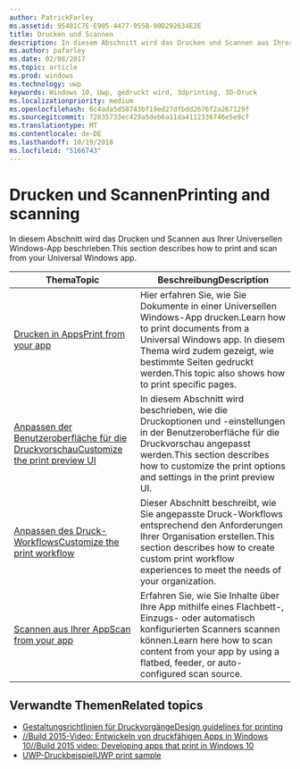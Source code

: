 ```yaml
---
author: PatrickFarley
ms.assetid: 95481C7E-E905-4477-955B-90D292634E2E
title: Drucken und Scannen
description: In diesem Abschnitt wird das Drucken und Scannen aus Ihrer Universellen Windows-App beschrieben.
ms.author: pafarley
ms.date: 02/08/2017
ms.topic: article
ms.prod: windows
ms.technology: uwp
keywords: Windows 10, Uwp, gedruckt wird, 3dprinting, 3D-Druck
ms.localizationpriority: medium
ms.openlocfilehash: 6c4ada5d58743bf19ed27dfbdd2676f2a267129f
ms.sourcegitcommit: 72835733ec429a5deb6a11da4112336746e5e9cf
ms.translationtype: MT
ms.contentlocale: de-DE
ms.lasthandoff: 10/19/2018
ms.locfileid: "5166743"
---
```

# <a name="printing-and-scanning"></a><span data-ttu-id="463bd-104">Drucken und Scannen</span><span class="sxs-lookup"><span data-stu-id="463bd-104">Printing and scanning</span></span>


<span data-ttu-id="463bd-105">In diesem Abschnitt wird das Drucken und Scannen aus Ihrer Universellen Windows-App beschrieben.</span><span class="sxs-lookup"><span data-stu-id="463bd-105">This section describes how to print and scan from your Universal Windows app.</span></span>

| <span data-ttu-id="463bd-106">Thema</span><span class="sxs-lookup"><span data-stu-id="463bd-106">Topic</span></span> | <span data-ttu-id="463bd-107">Beschreibung</span><span class="sxs-lookup"><span data-stu-id="463bd-107">Description</span></span> | 
|-------|-------------|
| [<span data-ttu-id="463bd-108">Drucken in Apps</span><span class="sxs-lookup"><span data-stu-id="463bd-108">Print from your app</span></span>](print-from-your-app.md) | <span data-ttu-id="463bd-109">Hier erfahren Sie, wie Sie Dokumente in einer Universellen Windows-App drucken.</span><span class="sxs-lookup"><span data-stu-id="463bd-109">Learn how to print documents from a Universal Windows app.</span></span> <span data-ttu-id="463bd-110">In diesem Thema wird zudem gezeigt, wie bestimmte Seiten gedruckt werden.</span><span class="sxs-lookup"><span data-stu-id="463bd-110">This topic also shows how to print specific pages.</span></span> |
| [<span data-ttu-id="463bd-111">Anpassen der Benutzeroberfläche für die Druckvorschau</span><span class="sxs-lookup"><span data-stu-id="463bd-111">Customize the print preview UI</span></span>](customize-the-print-preview-ui.md) | <span data-ttu-id="463bd-112">In diesem Abschnitt wird beschrieben, wie die Druckoptionen und -einstellungen in der Benutzeroberfläche für die Druckvorschau angepasst werden.</span><span class="sxs-lookup"><span data-stu-id="463bd-112">This section describes how to customize the print options and settings in the print preview UI.</span></span> |
| [<span data-ttu-id="463bd-113">Anpassen des Druck-Workflows</span><span class="sxs-lookup"><span data-stu-id="463bd-113">Customize the print workflow</span></span>](print-workflow-customize.md) | <span data-ttu-id="463bd-114">Dieser Abschnitt beschreibt, wie Sie angepasste Druck-Workflows entsprechend den Anforderungen Ihrer Organisation erstellen.</span><span class="sxs-lookup"><span data-stu-id="463bd-114">This section describes how to create custom print workflow experiences to meet the needs of your organization.</span></span>  |
| [<span data-ttu-id="463bd-115">Scannen aus Ihrer App</span><span class="sxs-lookup"><span data-stu-id="463bd-115">Scan from your app</span></span>](scan-from-your-app.md) | <span data-ttu-id="463bd-116">Erfahren Sie, wie Sie Inhalte über Ihre App mithilfe eines Flachbett-, Einzugs- oder automatisch konfigurierten Scanners scannen können.</span><span class="sxs-lookup"><span data-stu-id="463bd-116">Learn here how to scan content from your app by using a flatbed, feeder, or auto-configured scan source.</span></span>|

## <a name="related-topics"></a><span data-ttu-id="463bd-117">Verwandte Themen</span><span class="sxs-lookup"><span data-stu-id="463bd-117">Related topics</span></span>

* [<span data-ttu-id="463bd-118">Gestaltungsrichtlinien für Druckvorgänge</span><span class="sxs-lookup"><span data-stu-id="463bd-118">Design guidelines for printing</span></span>](https://msdn.microsoft.com/library/windows/apps/Hh868178)
* [<span data-ttu-id="463bd-119">//Build 2015-Video: Entwickeln von druckfähigen Apps in Windows 10</span><span class="sxs-lookup"><span data-stu-id="463bd-119">//Build 2015 video: Developing apps that print in Windows 10</span></span>](https://channel9.msdn.com/Events/Build/2015/2-94)
* [<span data-ttu-id="463bd-120">UWP-Druckbeispiel</span><span class="sxs-lookup"><span data-stu-id="463bd-120">UWP print sample</span></span>](http://go.microsoft.com/fwlink/p/?LinkId=619984)
 


